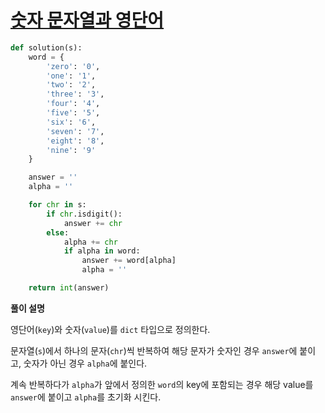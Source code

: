 # [숫자 문자열과 영단어](https://programmers.co.kr/learn/courses/30/lessons/81301)

```python
def solution(s):
    word = {
        'zero': '0',
        'one': '1',
        'two': '2',
        'three': '3',
        'four': '4',
        'five': '5',
        'six': '6',
        'seven': '7',
        'eight': '8',
        'nine': '9'
    }

    answer = ''
    alpha = ''

    for chr in s:
        if chr.isdigit():
            answer += chr
        else:
            alpha += chr
            if alpha in word:
                answer += word[alpha]
                alpha = ''

    return int(answer)
```

**풀이 설명**

영단어(`key`)와 숫자(`value`)를 `dict` 타입으로 정의한다.

문자열(`s`)에서 하나의 문자(`chr`)씩 반복하여 해당 문자가 숫자인 경우 `answer`에 붙이고, 숫자가 아닌 경우 `alpha`에 붙인다.

계속 반복하다가 `alpha`가 앞에서 정의한 `word`의 key에 포함되는 경우 해당 value를 `answer`에 붙이고 `alpha`를 초기화 시킨다.
